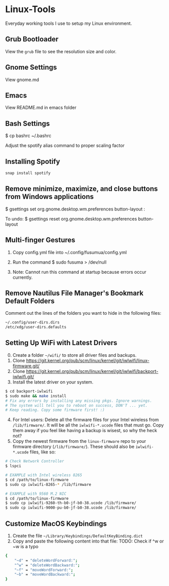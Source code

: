 # Linux-Tools
Everyday working tools I use to setup my Linux environment.

## Grub Bootloader
View the `grub` file to see the resolution size and color.

## Gnome Settings
View gnome.md

## Emacs
View README.md in emacs folder

## Bash Settings
$ cp bashrc ~/.bashrc

Adjust the spotify alias command to proper scaling factor

## Installing Spotify

```bash
snap install spotify
```

## Remove minimize, maximize, and close buttons from Windows applications
$ gsettings set org.gnome.desktop.wm.preferences button-layout :

To undo:
$ gsettings reset org.gnome.desktop.wm.preferences button-layout

## Multi-finger Gestures
1. Copy config.yml file into ~/.config/fusumua/config.yml

2. Run the command
   $ sudo fusuma > /dev/null

3. Note: Cannot run this command at startup because errors occur currently.

## Remove Nautilus File Manager's Bookmark Default Folders
Comment out the lines of the folders you want to hide in the following files:
```bash
~/.config/user-dirs.dirs
/etc/xdg/user-dirs.defaults
```

## Setting Up WiFi with Latest Drivers
0. Create a folder `~/wifi/` to store all driver files and backups.
1. Clone https://git.kernel.org/pub/scm/linux/kernel/git/iwlwifi/linux-firmware.git/
2. Clone https://git.kernel.org/pub/scm/linux/kernel/git/iwlwifi/backport-iwlwifi.git/
3. Install the latest driver on your system.
```bash
$ cd backport-iwlwifi
$ sudo make && make install
# Fix any errors by installing any missing pkgs. Ignore warnings.
# The system will tell you to reboot on success, DON'T ... yet.
# Keep reading. Copy some firmware first! :)
```
4. For Intel users: Delete all the firmware files for your Intel wireless from `/lib/firmware/`. It will be all the `iwlwifi-*.ucode` files that must go. Copy them away if you feel like having a backup is wisest, so why the heck not?
5. Copy the newest firmware from the `linux-firmware` repo to your
firmware directory (`/lib/firmware/`). These should also be `iwlwifi-*.ucode` files, like so:
```bash
# Check Network Controller
$ lspci

# EXAMPLE with Intel wireless 8265
$ cd /path/to/linux-firmware
$ sudo cp iwlwifi-8265-* /lib/firmware

# EXAMPLE with 9560 M.2 NIC
$ cd /path/to/linux-firmware
$ sudo cp iwlwifi-9260-th-b0-jf-b0-38.ucode /lib/firmware/
$ sudo cp iwlwifi-9000-pu-b0-jf-b0-38.ucode /lib/firmware/
```

## Customize MacOS Keybindings
1. Create the file `~/Library/Keybindings/DefaultKeyBinding.dict`
2. Copy and paste the following content into that file:
TODO: Check if ^w or ~w is a typo
```bash
{
    "~d" = "deleteWordForward:";
    "^w" = "deleteWordBackward:";
    "~f" = "moveWordForward:";
    "~b" = "moveWordBackward:";
}
```